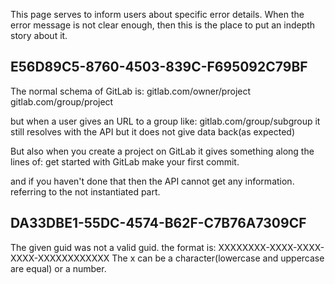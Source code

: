 This page serves to inform users about specific error details.
When the error message is not clear enough, then this is the place to put an indepth story about it.


## E56D89C5-8760-4503-839C-F695092C79BF
The normal schema of GitLab is:
gitlab.com/owner/project
gitlab.com/group/project

but when a user gives an URL to a group like:
gitlab.com/group/subgroup
it still resolves with the API but it does not give data back(as expected)

But also when you create a project on GitLab it gives something along the lines of:
get started with GitLab make your first commit.

and if you haven't done that then the API cannot get any information.
referring to the not instantiated part.

## DA33DBE1-55DC-4574-B62F-C7B76A7309CF
The given guid was not a valid guid.
the format is:
XXXXXXXX-XXXX-XXXX-XXXX-XXXXXXXXXXXX
The x can be a character(lowercase and uppercase are equal) or a number.
